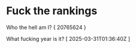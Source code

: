# Fuck the rankings

Who the hell am I?
{ 20765624 }

What fucking year is it?
[ 2025-03-31T01:36:40Z ]
